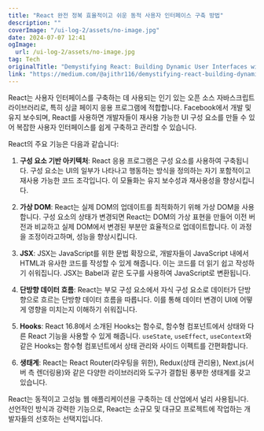 ```yaml
---
title: "React 완전 정복 효율적이고 쉬운 동적 사용자 인터페이스 구축 방법"
description: ""
coverImage: "/ui-log-2/assets/no-image.jpg"
date: 2024-07-07 12:41
ogImage: 
  url: /ui-log-2/assets/no-image.jpg
tag: Tech
originalTitle: "Demystifying React: Building Dynamic User Interfaces with Efficiency and Ease"
link: "https://medium.com/@ajithr116/demystifying-react-building-dynamic-user-interfaces-with-efficiency-and-ease-46f5a94d5642"
---
```



React는 사용자 인터페이스를 구축하는 데 사용되는 인기 있는 오픈 소스 자바스크립트 라이브러리로, 특히 싱글 페이지 응용 프로그램에 적합합니다. Facebook에서 개발 및 유지 보수되며, React를 사용하면 개발자들이 재사용 가능한 UI 구성 요소를 만들 수 있어 복잡한 사용자 인터페이스를 쉽게 구축하고 관리할 수 있습니다.

React의 주요 기능은 다음과 같습니다:

1. **구성 요소 기반 아키텍처**: React 응용 프로그램은 구성 요소를 사용하여 구축됩니다. 구성 요소는 UI의 일부가 나타나고 행동하는 방식을 정의하는 자기 포함적이고 재사용 가능한 코드 조각입니다. 이 모듈화는 유지 보수성과 재사용성을 향상시킵니다.

2. **가상 DOM**: React는 실제 DOM의 업데이트를 최적화하기 위해 가상 DOM을 사용합니다. 구성 요소의 상태가 변경되면 React는 DOM의 가상 표현을 만들어 이전 버전과 비교하고 실제 DOM에서 변경된 부분만 효율적으로 업데이트합니다. 이 과정을 조정이라고하며, 성능을 향상시킵니다.

<!-- ui-log 수평형 -->
<ins class="adsbygoogle"
  style="display:block"
  data-ad-client="ca-pub-4877378276818686"
  data-ad-slot="9743150776"
  data-ad-format="auto"
  data-full-width-responsive="true"></ins>
  <script>
  (adsbygoogle = window.adsbygoogle || []).push({});
  </script>

3. **JSX**: JSX는 JavaScript를 위한 문법 확장으로, 개발자들이 JavaScript 내에서 HTML과 유사한 코드를 작성할 수 있게 해줍니다. 이는 코드를 더 읽기 쉽고 작성하기 쉬워집니다. JSX는 Babel과 같은 도구를 사용하여 JavaScript로 변환됩니다.

4. **단방향 데이터 흐름**: React는 부모 구성 요소에서 자식 구성 요소로 데이터가 단방향으로 흐르는 단방향 데이터 흐름을 따릅니다. 이를 통해 데이터 변경이 UI에 어떻게 영향을 미치는지 이해하기 쉬워집니다.

5. **Hooks**: React 16.8에서 소개된 Hooks는 함수로, 함수형 컴포넌트에서 상태와 다른 React 기능을 사용할 수 있게 해줍니다. `useState`, `useEffect`, `useContext`와 같은 Hooks는 함수형 컴포넌트에서 상태 관리와 사이드 이펙트를 간편화합니다.

6. **생태계**: React는 React Router(라우팅을 위한), Redux(상태 관리용), Next.js(서버 측 렌더링용)와 같은 다양한 라이브러리와 도구가 결합된 풍부한 생태계를 갖고 있습니다.

<!-- ui-log 수평형 -->
<ins class="adsbygoogle"
  style="display:block"
  data-ad-client="ca-pub-4877378276818686"
  data-ad-slot="9743150776"
  data-ad-format="auto"
  data-full-width-responsive="true"></ins>
  <script>
  (adsbygoogle = window.adsbygoogle || []).push({});
  </script>

React는 동적이고 고성능 웹 애플리케이션을 구축하는 데 산업에서 널리 사용됩니다. 선언적인 방식과 강력한 기능으로, React는 소규모 및 대규모 프로젝트에 작업하는 개발자들의 선호하는 선택지입니다.